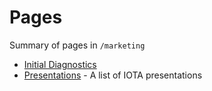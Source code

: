 <!-- TITLE: Marketing -->
<!-- SUBTITLE: IOTA marketing -->
# Pages
Summary of pages in `/marketing`
* [Initial Diagnostics](/marketing/initial-diagnostics)
* [Presentations](/marketing/presentations) - A list of IOTA presentations